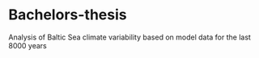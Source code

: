 # Bachelors-thesis
Analysis of Baltic Sea climate variability based on model data for the last 8000 years
